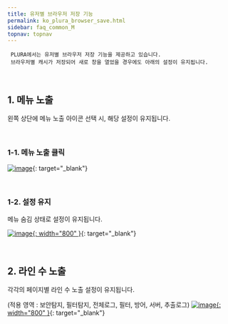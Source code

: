 ```yaml
---
title: 유저별 브라우저 저장 기능
permalink: ko_plura_browser_save.html
sidebar: faq_common_M
topnav: topnav
---
```


     PLURA에서는 유저별 브라우저 저장 기능을 제공하고 있습니다.
     브라우저별 캐시가 저장되어 새로 창을 열었을 경우에도 아래의 설정이 유지됩니다.

<br />

## 1. 메뉴 노출 

왼쪽 상단에 메뉴 노출 아이콘 선택 시, 해당 설정이 유지됩니다.

<br />

### 1-1. 메뉴 노출 클릭

[![image](/docs/images/Additianal/plura_b/1.png)](/docs/images/Additianal/plura_b/1.png){: target="_blank"}

<br />

### 1-2. 설정 유지

메뉴 숨김 상태로 설정이 유지됩니다.

[![image](/docs/images/Additianal/plura_b/2.png){: width="800" }](/docs/images/Additianal/plura_b/2.png){: target="_blank"}

<br />

## 2. 라인 수 노출 

각각의 페이지별 라인 수 노출 설정이 유지됩니다.

(적용 영역 : 보안탐지, 필터탐지, 전체로그, 필터, 방어, 서버, 추출로그)
[![image](/docs/images/Additianal/plura_b/3.png){: width="800" }](/docs/images/Additianal/plura_b/3.png){: target="_blank"}